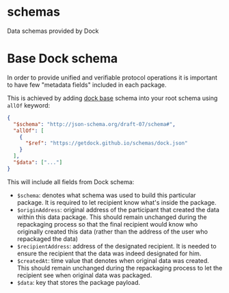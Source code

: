 # schemas
Data schemas provided by Dock


# Base Dock schema

In order to provide unified and verifiable protocol operations it is
important to have few "metadata fields" included in each package.

This is achieved by adding
[dock base](https://getdock.github.io/schemas) schema into
your root schema using `allOf` keyword:

```json
{
  "$schema": "http://json-schema.org/draft-07/schema#",
  "allOf": [
    {
      "$ref": "https://getdock.github.io/schemas/dock.json"
    }
  ],
  "$data": ["..."]
}
```

This will include all fields from Dock schema:

- `$schema`: denotes what schema was used to build this particular
  package. It is required to let recipient know what's inside the package.
- `$originAddress`: original address of the participant that created
  the data within this data package. This should remain unchanged during
  the repackaging process so that the final recipient would know who
  originally created this data (rather than the address of the user who
  repackaged the data)
- `$recipientAddress`: address of the designated recipient. It is needed
  to ensure the recipient that the data was indeed designated for him.
- `$createdAt`: time value that denotes when original data was created.
  This should remain unchanged during the repackaging process to let the
  recipient see when original data was packaged.
- `$data`: key that stores the package payload.